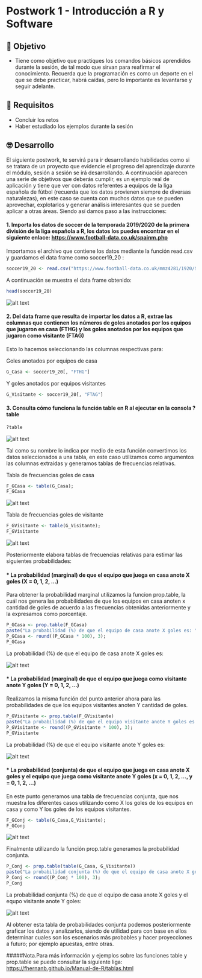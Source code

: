 # Postwork 1 - Introducción a R y Software
## :dart: Objetivo
- Tiene como objetivo que practiques los comandos básicos aprendidos durante la sesión, de tal modo que sirvan para reafirmar el conocimiento. Recuerda que la programación es como un deporte en el que se debe practicar, habrá caídas, pero lo importante es levantarse y seguir adelante.

## 🔧 Requisitos
* Concluir los retos
* Haber estudiado los ejemplos durante la sesión

## 🤓 Desarrollo
El siguiente postwork, te servirá para ir desarrollando habilidades como si se tratara de un proyecto que evidencie el progreso del aprendizaje durante el módulo, sesión a sesión se irá desarrollando. A continuación aparecen una serie de objetivos que deberás cumplir, es un ejemplo real de aplicación y tiene que ver con datos referentes a equipos de la liga española de fútbol (recuerda que los datos provienen siempre de diversas naturalezas), en este caso se cuenta con muchos datos que se pueden aprovechar, explotarlos y generar análisis interesantes que se pueden aplicar a otras áreas. Siendo así damos paso a las instrucciones:

#### 1. Importa los datos de soccer de la temporada 2019/2020 de la primera división de la liga española a R, los datos los puedes encontrar en el siguiente enlace: https://www.football-data.co.uk/spainm.php

Importamos el archivo que contiene los datos mediante la función read.csv y guardamos el data frame como soccer19_20 :

```R
soccer19_20 <- read.csv("https://www.football-data.co.uk/mmz4281/1920/SP1.csv")
```

A continuación se muestra el data frame obtenido:

```R
head(soccer19_20)
```

![alt text](https://raw.githubusercontent.com/IsmaelOr/BEDU_Proyecto_Equipo15/main/Imagenes/Postwork1/Head%20soccer19_20.PNG)


#### 2. Del data frame que resulta de importar los datos a R, extrae las columnas que contienen los números de goles anotados por los equipos que jugaron en casa (FTHG) y los goles anotados por los equipos que jugaron como visitante (FTAG)

Esto lo hacemos seleccionando las columnas respectivas para:

Goles anotados por equipos de casa

```R
G_Casa <- soccer19_20[, "FTHG"]
```

Y goles anotados por equipos visitantes

```R
G_Visitante <- soccer19_20[, "FTAG"]
```

#### 3. Consulta cómo funciona la función table en R al ejecutar en la consola ?table

```R
?table
```

![alt text](https://raw.githubusercontent.com/IsmaelOr/BEDU_Proyecto_Equipo15/main/Imagenes/Postwork1/Consulta%20funci%C3%B3n%20table.PNG)

Tal como su nombre lo indica por medio de esta función convertimos los datos seleccionados a una tabla, en este caso utilizamos como argumentos las columnas extraidas y generamos tablas de frecuencias relativas.

Tabla de frecuencias goles de casa

```R
F_GCasa <- table(G_Casa); 
F_GCasa
```

![alt text](https://raw.githubusercontent.com/IsmaelOr/BEDU_Proyecto_Equipo15/main/Imagenes/Postwork1/Tabla%20de%20frecuencias%20goles%20casa.PNG)

Tabla de frecuencias goles de visitante

```R
F_GVisitante <- table(G_Visitante); 
F_GVisitante
``` 

![alt text](https://raw.githubusercontent.com/IsmaelOr/BEDU_Proyecto_Equipo15/main/Imagenes/Postwork1/Tabla%20de%20frecuencias%20goles%20visitante.PNG)

Posteriormente elabora tablas de frecuencias relativas para estimar las siguientes probabilidades:

#### * La probabilidad (marginal) de que el equipo que juega en casa anote X goles (X = 0, 1, 2, ...)

Para obtener la probabilidad marginal utilizamos la funcion prop.table, la cuál nos genera las probabilidades de que los equipos en casa anoten x cantidad de goles de acuerdo a las frecuencias obtenidas anteriormente y la expresamos como porcentaje.                                                                                                     

```R
P_GCasa <- prop.table(F_GCasa)  
paste("La probabilidad (%) de que el equipo de casa anote X goles es: ") 
P_GCasa <- round((P_GCasa * 100), 3); 
P_GCasa
```

La probabilidad (%) de que el equipo de casa anote X goles es:

![alt text](https://raw.githubusercontent.com/IsmaelOr/BEDU_Proyecto_Equipo15/main/Imagenes/Postwork1/Probabilidad%20goles%20casa.PNG)

#### * La probabilidad (marginal) de que el equipo que juega como visitante anote Y goles (Y = 0, 1, 2, ...)

Realizamos la misma función del punto anterior ahora para las probabilidades de que los equipos visitantes anoten Y cantidad de goles.

```R
P_GVisitante <- prop.table(F_GVisitante)                                                                                                                                   
paste("La probabilidad (%) de que el equipo visitante anote Y goles es: ")                                                                                              
P_GVisitante <- round((P_GVisitante * 100), 3); 
P_GVisitante
```

La probabilidad (%) de que el equipo visitante anote Y goles es:

![alt text](https://raw.githubusercontent.com/IsmaelOr/BEDU_Proyecto_Equipo15/main/Imagenes/Postwork1/Probabilidad%20goles%20visitante.PNG)
  
#### * La probabilidad (conjunta) de que el equipo que juega en casa anote X goles y el equipo que juega como visitante anote Y goles (x = 0, 1, 2, ..., y = 0, 1, 2, ...)

En este punto generamos una tabla de frecuencias conjunta, que nos muestra los diferentes casos utilizando como X los goles de los equipos en casa y como Y los goles de los equipos visitantes.

```R
F_GConj <- table(G_Casa,G_Visitante); 
F_GConj
```

![alt text](https://raw.githubusercontent.com/IsmaelOr/BEDU_Proyecto_Equipo15/main/Imagenes/Postwork1/Tabla%20de%20frecuencias%20conjunta.PNG)

Finalmente utilizando la función prop.table generamos la probabilidad conjunta.

```R
P_Conj <- prop.table(table(G_Casa, G_Visitante))                                                                                                                       
paste("La probabilidad conjunta (%) de que el equipo de casa anote X goles y el equpo visitante anote Y goles: ")                                                             
P_Conj <- round((P_Conj * 100), 3); 
P_Conj
```

La probabilidad conjunta (%) de que el equipo de casa anote X goles y el equpo visitante anote Y goles:

![alt text](https://raw.githubusercontent.com/IsmaelOr/BEDU_Proyecto_Equipo15/main/Imagenes/Postwork1/Probabilidad%20conjunta.PNG)

Al obtener esta tabla de probabilidades conjunta podemos posteriormente graficar los datos y analizarlos, siendo de utilidad para con base en ellos determinar cuales son los escenarios más probables y hacer proyecciones a futuro; por ejemplo apuestas, entre otras.

#####Nota.Para más información y ejemplos sobre las funciones table y prop.table se puede consultar la siguiente liga: https://fhernanb.github.io/Manual-de-R/tablas.html
